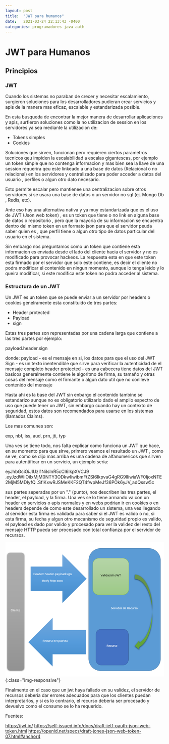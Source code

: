 ```yaml
---
layout: post
title:  "JWT para humanos"
date:   2021-03-24 22:13:43 -0400
categories: programadores java auth
---
```

# JWT para Humanos
## Principios
### JWT
Cuando los sistemas no paraban de crecer y necesitar escalamiento, surgieron soluciones para los desarrolladores pudieran crear servicios y apis de la manera mas eficaz, escalable y estandarizada posible.

En esta busqueda de encontrar la mejor manera de desarrollar aplicaciones y apis, surfieron soluciones como la no utilizacion de session en los servidores ya sea mediante la utilizacion de:

* Tokens simples
* Cookies

Soluciones que sirven, funcionan pero requieren ciertos parametros tecnicos qeu impiden la escalabilidad a escalas gigantescas, por ejemplo un token simple que no contenga informacion y mas bien sea la llave de una session requerira qeu este linkeado a una base de datos (Relacional o no relacional) en los servidores y centralizado para poder acceder a datos del usuario , perfiles o algun otro dato necesario.

Esto permite escalar pero mantienee una centralizacion sobre otros servidores si se usara una base de datos o un servidor no sql (ej. Mongo Db , Redis, etc).

Ante eso hay una alternativa nativa y ya muy estandarizada que es el uso de JWT (Json web token) , es un token que tiene o no link en alguna base de datos o repositorio , pero que la mayoria de su informacion se encuentra dentro del mismo token en un formato json para que el servidor peuda saber quien es , que perfil tiene o algun otro tipo de datos particular del usuario en el sistema.

Sin embargo nos preguntamos como un token que contiene esta informacion es enviada desde el lado del cliente hacia el servidor y no es modificado para provocar hackeos. La respuesta esta en que este token esta firmado por el servidor que solo este contiene, es decir el cliente no podra modificar el contenido en ningun momento, aunque lo tenga leido y lo queira modificar, si este modifica este token no podra acceder al sistema.

### Estructura de un JWT

Un JWT es un token que se puede enviar a un servidor por headers o cookies genelramente esta constituido de tres partes:

* Header protected
* Payload 
* sign

Estas tres partes son representadas por una cadena larga que contiene a las tres partes por ejemplo:

payload.header.sign

donde:
payload - es el mensaje en si, los datos para que el uso del JWT 
Sign - es un texto inentendible que sirve para verificar la autenticidad de el mensaje completo
header protected - es una cabecera tiene datos del JWT basicos generalmente contiene le algoritmo de firma, su tamaño y otras cosas del mensaje como el firmante o algun dato util que no conlleve contenido del mensaje

Hasta ahi es la base del JWT sin enbargo el contenido tambine se estandarizo aunque no es obligatorio utilizarlo dado el amplio espectro de uso que puede tener un JWT, sin embargo cuando hay un contexto de seguridad, estos datos son recomendados para usarse en los sistemas (llamados Claims).

Los mas comunes son:

exp, nbf, iss, aud, prn, jti, typ

Una ves se tiene todo, nos falta explicar como funciona un JWT que hace, en su momento para que sirve, primero veamos el resultado un JWT , como se ve, como se dijo mas arriba es una cadena de alfanumericos que sirven para autentificar en un servicio, un ejemplo seria:

eyJhbGciOiJIUzI1NiIsInR5cCI6IkpXVCJ9
.eyJzdWIiOiIxMjM0NTY3ODkwIiwibmFtZSI6IkpvaG4gRG9lIiwiaWF0IjoxNTE2MjM5MDIyfQ
.SflKxwRJSMeKKF2QT4fwpMeJf36POk6yJV_adQssw5c

sus partes seperadas por un "." (punto), nos describen las tres partes, el header, el payload, y la firma. Una ves se lo tiene armando va con un header en servicios o apis normales y en webs podrian ir en cookies o en headers depende de como este desarrollado un sistema, una ves llegando al servidor esta firma es validada para saber si el JWT es valido o no, si esta firma, su fecha y algun otro mecanismo de seguridad propio es valido, el payload es dado por valido y procesado para ver la validez del resto del mensaje HTTP pueda ser procesado con total confianza por el servidor de recursos.

![flujo de jwt](/assets/flujojwt.png){:class="img-responsive"}

Finalmente en el caso que un jwt haya fallado en su validez, el servidor de recursos deberia dar errores adecuados para que los clientes puedan interpretarlos, y si es lo contrario, el recurso deberia ser procesado y devuelvo como el consumo se lo ha requerido.

Fuentes:


https://jwt.io/
https://self-issued.info/docs/draft-ietf-oauth-json-web-token.html
https://openid.net/specs/draft-jones-json-web-token-07.html#anchor4

